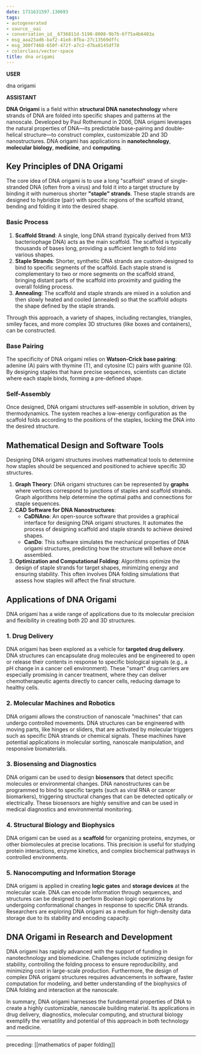 ```yaml
---
date: 1731631597.130693
tags:
- autogenerated
- source__oai
- conversation_id__6736811d-5190-8008-9b7b-6f75a4b6403a
- msg_aaa23ad6-baf2-41e8-8fba-27c13569dffc
- msg_300f7468-650f-472f-a7c2-d7ba8145df78
- colorclass/vector-space
title: dna origami
---
```


**USER**

dna origami


**ASSISTANT**

**DNA Origami** is a field within **structural DNA nanotechnology** where strands of DNA are folded into specific shapes and patterns at the nanoscale. Developed by Paul Rothemund in 2006, DNA origami leverages the natural properties of DNA—its predictable base-pairing and double-helical structure—to construct complex, customizable 2D and 3D nanostructures. DNA origami has applications in **nanotechnology**, **molecular biology**, **medicine**, and **computing**.

## Key Principles of DNA Origami

The core idea of DNA origami is to use a long "scaffold" strand of single-stranded DNA (often from a virus) and fold it into a target structure by binding it with numerous shorter **"staple" strands**. These staple strands are designed to hybridize (pair) with specific regions of the scaffold strand, bending and folding it into the desired shape.

### Basic Process

1. **Scaffold Strand**: A single, long DNA strand (typically derived from M13 bacteriophage DNA) acts as the main scaffold. The scaffold is typically thousands of bases long, providing a sufficient length to fold into various shapes.
2. **Staple Strands**: Shorter, synthetic DNA strands are custom-designed to bind to specific segments of the scaffold. Each staple strand is complementary to two or more segments on the scaffold strand, bringing distant parts of the scaffold into proximity and guiding the overall folding process.
3. **Annealing**: The scaffold and staple strands are mixed in a solution and then slowly heated and cooled (annealed) so that the scaffold adopts the shape defined by the staple strands.

Through this approach, a variety of shapes, including rectangles, triangles, smiley faces, and more complex 3D structures (like boxes and containers), can be constructed.

### Base Pairing

The specificity of DNA origami relies on **Watson-Crick base pairing**: adenine (A) pairs with thymine (T), and cytosine (C) pairs with guanine (G). By designing staples that have precise sequences, scientists can dictate where each staple binds, forming a pre-defined shape.

### Self-Assembly

Once designed, DNA origami structures self-assemble in solution, driven by thermodynamics. The system reaches a low-energy configuration as the scaffold folds according to the positions of the staples, locking the DNA into the desired structure.

## Mathematical Design and Software Tools

Designing DNA origami structures involves mathematical tools to determine how staples should be sequenced and positioned to achieve specific 3D structures.

1. **Graph Theory**: DNA origami structures can be represented by **graphs** where vertices correspond to junctions of staples and scaffold strands. Graph algorithms help determine the optimal paths and connections for staple sequences.
2. **CAD Software for DNA Nanostructures**:
   - **CaDNAno**: An open-source software that provides a graphical interface for designing DNA origami structures. It automates the process of designing scaffold and staple strands to achieve desired shapes.
   - **CanDo**: This software simulates the mechanical properties of DNA origami structures, predicting how the structure will behave once assembled.
3. **Optimization and Computational Folding**: Algorithms optimize the design of staple strands for target shapes, minimizing energy and ensuring stability. This often involves DNA folding simulations that assess how staples will affect the final structure.

## Applications of DNA Origami

DNA origami has a wide range of applications due to its molecular precision and flexibility in creating both 2D and 3D structures.

### 1. Drug Delivery

DNA origami has been explored as a vehicle for **targeted drug delivery**. DNA structures can encapsulate drug molecules and be engineered to open or release their contents in response to specific biological signals (e.g., a pH change in a cancer cell environment). These "smart" drug carriers are especially promising in cancer treatment, where they can deliver chemotherapeutic agents directly to cancer cells, reducing damage to healthy cells.

### 2. Molecular Machines and Robotics

DNA origami allows the construction of nanoscale "machines" that can undergo controlled movements. DNA structures can be engineered with moving parts, like hinges or sliders, that are activated by molecular triggers such as specific DNA strands or chemical signals. These machines have potential applications in molecular sorting, nanoscale manipulation, and responsive biomaterials.

### 3. Biosensing and Diagnostics

DNA origami can be used to design **biosensors** that detect specific molecules or environmental changes. DNA nanostructures can be programmed to bind to specific targets (such as viral RNA or cancer biomarkers), triggering structural changes that can be detected optically or electrically. These biosensors are highly sensitive and can be used in medical diagnostics and environmental monitoring.

### 4. Structural Biology and Biophysics

DNA origami can be used as a **scaffold** for organizing proteins, enzymes, or other biomolecules at precise locations. This precision is useful for studying protein interactions, enzyme kinetics, and complex biochemical pathways in controlled environments.

### 5. Nanocomputing and Information Storage

DNA origami is applied in creating **logic gates** and **storage devices** at the molecular scale. DNA can encode information through sequences, and structures can be designed to perform Boolean logic operations by undergoing conformational changes in response to specific DNA strands. Researchers are exploring DNA origami as a medium for high-density data storage due to its stability and encoding capacity.

## DNA Origami in Research and Development

DNA origami has rapidly advanced with the support of funding in nanotechnology and biomedicine. Challenges include optimizing design for stability, controlling the folding process to ensure reproducibility, and minimizing cost in large-scale production. Furthermore, the design of complex DNA origami structures requires advancements in software, faster computation for modeling, and better understanding of the biophysics of DNA folding and interaction at the nanoscale.

In summary, DNA origami harnesses the fundamental properties of DNA to create a highly customizable, nanoscale building material. Its applications in drug delivery, diagnostics, molecular computing, and structural biology exemplify the versatility and potential of this approach in both technology and medicine.


---

preceding: [[mathematics of paper folding]]